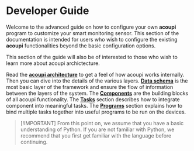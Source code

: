 # Developer Guide

Welcome to the advanced guide on how to configure your own **acoupi** program to
customize your smart monitoring sensor. This section of the documentation is
intended for users who wish to configure the existing **acoupi** functionalities
beyond the basic configuration options. 

This section of the guide will also be of interested to those who wish to learn more about acoupi archictecture.  

Read the [**acoupi architecture**](architecture.md) to get
a feel of how acoupi works internally. Then you can dive into the details of the various layers. [**Data schema**](data_schema.md) is
the most basic layer of the framework and ensure the flow of information between the layers of the system. The [**Components**](components.md) are the building blocks of
all acoupi functionality. The [**Tasks**](tasks.md)
section describes how to integrate component into meaningful tasks. The
[**Programs**](programs.md) section explains how to bind multiple
tasks together into useful programs to be run on the devices.

> [!IMPORTANT] From this point on, we assume that you have a basic understanding
> of Python. If you are not familiar with Python, we recommend that you first
> get familiar with the language before continuing.